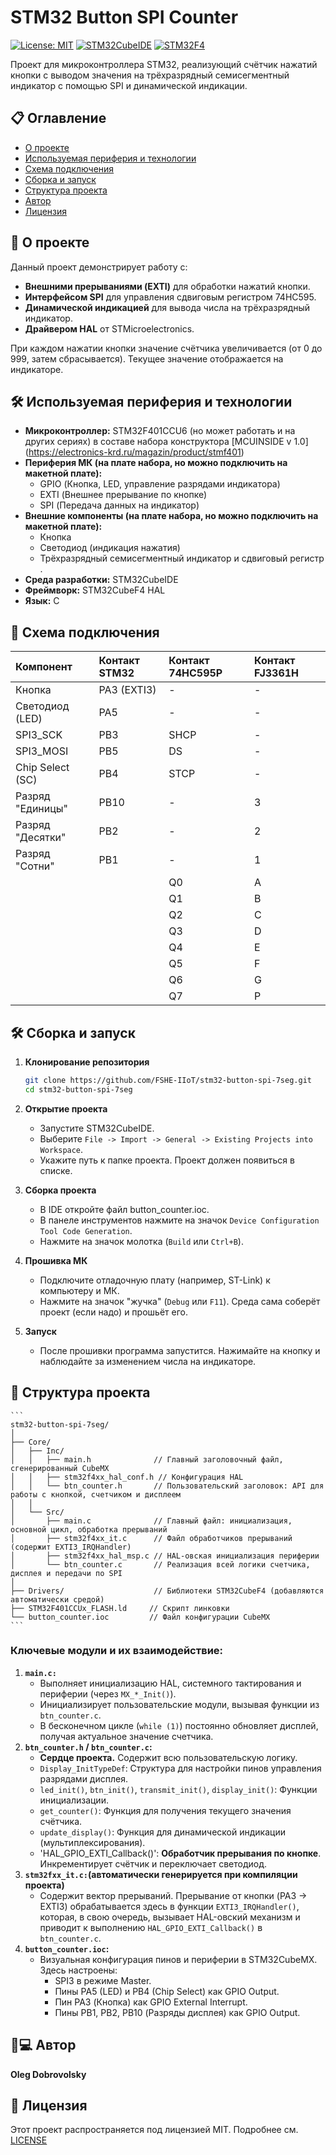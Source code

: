 # STM32 Button SPI Counter

[![License: MIT](https://img.shields.io/badge/License-MIT-yellow.svg)](https://opensource.org/licenses/MIT)
[![STM32CubeIDE](https://img.shields.io/badge/IDE-STM32CubeIDE-%230052b1.svg?logo=stmicroelectronics)](https://www.st.com/en/development-tools/stm32cubeide.html)
[![STM32F4](https://img.shields.io/badge/MCU-STM32F4-%23032671.svg?logo=stmicroelectronics)](https://www.st.com/en/microcontrollers-microprocessors/stm32f4-series.html)

Проект для микроконтроллера STM32, реализующий счётчик нажатий кнопки с выводом значения на трёхразрядный семисегментный индикатор с помощью SPI и динамической индикации.

<!-- Если есть фото или видео работы проекта - вставьте тут -->
<!-- ![Демонстрация работы](docs/demo.gif) -->

## 📋 Оглавление

- [О проекте](#-о-проекте)
- [Используемая периферия и технологии](#-используемая-периферия-и-технологии)
- [Схема подключения](#-схема-подключения)
- [Сборка и запуск](#-сборка-и-запуск)
- [Структура проекта](#-структура-проекта)
- [Автор](#-автор)
- [Лицензия](#-лицензия)

## 🚀 О проекте

Данный проект демонстрирует работу с:
*   **Внешними прерываниями (EXTI)** для обработки нажатий кнопки.
*   **Интерфейсом SPI** для управления сдвиговым регистром 74HC595.
*   **Динамической индикацией** для вывода числа на трёхразрядный индикатор.
*   **Драйвером HAL** от STMicroelectronics.

При каждом нажатии кнопки значение счётчика увеличивается (от 0 до 999, затем сбрасывается). Текущее значение отображается на индикаторе.

## 🛠 Используемая периферия и технологии

*   **Микроконтроллер:** STM32F401CCU6 (но может работать и на других сериях) в составе набора конструктора [MCUINSIDE v 1.0] (https://electronics-krd.ru/magazin/product/stmf401)
*   **Периферия МК (на плате набора, но можно подключить на макетной плате):**
    *   GPIO (Кнопка, LED, управление разрядами индикатора)
    *   EXTI (Внешнее прерывание по кнопке)
    *   SPI (Передача данных на индикатор)
*   **Внешние компоненты (на плате набора, но можно подключить на макетной плате):**
    *   Кнопка
    *   Светодиод (индикация нажатия)
    *   Трёхразрядный семисегментный индикатор и сдвиговый регистр .
*   **Среда разработки:** STM32CubeIDE
*   **Фреймворк:** STM32CubeF4 HAL
*   **Язык:** C

## 🔌 Схема подключения

<!-- Опишите или прикрепите изображение схемы. Это КРИТИЧЕСКИ важный раздел! -->

| Компонент | Контакт STM32 |Контакт 74HC595P | Контакт FJ3361H |
| :--- | :--- | :--- | :--- |
| Кнопка | PA3 (EXTI3) | - | - |
| Светодиод (LED) | PA5 | - | - |
| SPI3_SCK | PB3 | SHCP | - |
| SPI3_MOSI | PB5 | DS | - |
| Chip Select (SC) | PB4 | STCP | - |
| Разряд "Единицы" | PB10 | - | 3 |
| Разряд "Десятки" | PB2 | - | 2 |
| Разряд "Сотни" | PB1 | - | 1 |
| | | Q0 | A |
| | | Q1 | B |
| | | Q2 | C |
| | | Q3 | D |
| | | Q4 | E |
| | | Q5 | F |
| | | Q6 | G |
| | | Q7 | P |


## 🛠 Сборка и запуск

1.  **Клонирование репозитория**
    ```bash
    git clone https://github.com/FSHE-IIoT/stm32-button-spi-7seg.git
    cd stm32-button-spi-7seg
    ```

2.  **Открытие проекта**
    *   Запустите STM32CubeIDE.
    *   Выберите `File -> Import -> General -> Existing Projects into Workspace`.
    *   Укажите путь к папке проекта. Проект должен появиться в списке.

3.  **Сборка проекта**
    *   В IDE откройте файл button_counter.ioc.
    *   В панеле инструментов нажмите на значок `Device Configuration Tool Code Generation`.
    *   Нажмите на значок молотка (`Build` или `Ctrl+B`).

4.  **Прошивка МК**
    *   Подключите отладочную плату (например, ST-Link) к компьютеру и МК.
    *   Нажмите на значок "жучка" (`Debug` или `F11`). Среда сама соберёт проект (если надо) и прошьёт его.

5.  **Запуск**
    *   После прошивки программа запустится. Нажимайте на кнопку и наблюдайте за изменением числа на индикаторе.

## 📁 Структура проекта
    ```
    stm32-button-spi-7seg/
    │
    ├── Core/
    │   ├── Inc/
    │   │   ├── main.h              // Главный заголовочный файл, сгенерированный CubeMX
    │   │   ├── stm32f4xx_hal_conf.h // Конфигурация HAL
    │   │   └── btn_counter.h       // Пользовательский заголовок: API для работы с кнопкой, счетчиком и дисплеем
    │   │
    │   └── Src/
    │       ├── main.c              // Главный файл: инициализация, основной цикл, обработка прерываний
    │       ├── stm32f4xx_it.c      // Файл обработчиков прерываний (содержит EXTI3_IRQHandler)
    │       ├── stm32f4xx_hal_msp.c // HAL-овская инициализация периферии
    │       └── btn_counter.c       // Реализация всей логики счетчика, дисплея и передачи по SPI
    │
    ├── Drivers/                    // Библиотеки STM32CubeF4 (добавляются автоматически средой)
    ├── STM32F401CCUx_FLASH.ld     // Скрипт линковки
    └── button_counter.ioc         // Файл конфигурации CubeMX
    ```
### Ключевые модули и их взаимодействие:

1.  **`main.c:`**
    *   Выполняет инициализацию HAL, системного тактирования и периферии (через `MX_*_Init()`).
    *   Инициализирует пользовательские модули, вызывая функции из `btn_counter.c`.
    *   В бесконечном цикле (`while (1)`) постоянно обновляет дисплей, получая актуальное значение счетчика.
2.  **`btn_counter.h` / `btn_counter.c`:**
    *   **Cердце проекта.** Содержит всю пользовательскую логику.
    *   `Display_InitTypeDef`: Структура для настройки пинов управления разрядами дисплея.
    *   `led_init()`, `btn_init()`, `transmit_init()`, `display_init()`: Функции инициализации.
    *   `get_counter()`: Функция для получения текущего значения счётчика.
    *   `update_display()`: Функция для динамической индикации (мультиплексирования).
    *   'HAL_GPIO_EXTI_Callback()': **Обработчик прерывания по кнопке**. Инкрементирует счётчик и переключает светодиод.
3.  **`stm32fxx_it.c:`(автоматически генерируется при компиляции проекта)**
    *   Содержит вектор прерываний. Прерывание от кнопки (PA3 -> EXTI3) обрабатывается здесь в функции `EXTI3_IRQHandler()`, которая, в свою очередь, вызывает HAL-овский механизм и приводит к выполнению `HAL_GPIO_EXTI_Callback()` в `btn_counter.c`.
4.  **`button_counter.ioc`:**
    *   Визуальная конфигурация пинов и периферии в STM32CubeMX. Здесь настроены:
        *   SPI3 в режиме Master.
        *   Пины PA5 (LED) и PB4 (Chip Select) как GPIO Output.
        *   Пин PA3 (Кнопка) как GPIO External Interrupt.
        *   Пины PB1, PB2, PB10 (Разряды дисплея) как GPIO Output.

## 👨💻 Автор
**Oleg Dobrovolsky**

## 📄 Лицензия
Этот проект распространяется под лицензией MIT. Подробнее см. [LICENSE](https://opensource.org/licenses/MIT)
